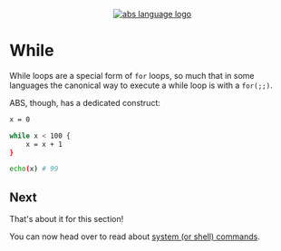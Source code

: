 <p align="center">
  <a href="https://abs-lang.org/">
    <img alt="abs language logo" src="https://github.com/abs-lang/abs/blob/master/bin/abs-horizontal.png?raw=true">
  </a>
</p>

# While

While loops are a special form of `for` loops, so much
that in some languages the canonical way to execute a
while loop is with a `for(;;)`.

ABS, though, has a dedicated construct:

``` bash
x = 0

while x < 100 {
    x = x + 1
}

echo(x) # 99
```

## Next

That's about it for this section!

You can now head over to read about [system (or shell) commands](/syntax/system-commands).